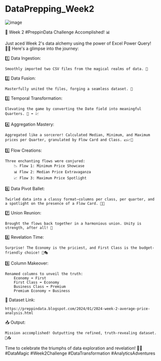 # DataPrepping_Week2

![image](https://github.com/LauroCRibeiro/DataPrepping_Week2/assets/32388750/22eaaa01-c7ea-4484-9484-14ab92db46b7)


🚀 Week 2 #PreppinData Challenge Accomplished! 📊

Just aced Week 2's data alchemy using the power of Excel Power Query! 🧙‍♂️ Here's a glimpse into the journey:

1️⃣ Data Ingestion:

    Smoothly imported two CSV files from the magical realms of data. 📂

2️⃣ Data Fusion:

    Masterfully united the files, forging a seamless dataset. 🤝

3️⃣ Temporal Transformation:

    Elevating the game by converting the Date field into meaningful Quarters. 📅 ➡️ 💹

4️⃣ Aggregation Mastery:

    Aggregated like a sorcerer! Calculated Median, Minimum, and Maximum prices per Quarter, granulated by Flow Card and Class. 💵📈💼

5️⃣ Flow Creations:

    Three enchanting flows were conjured:
        📉 Flow 1: Minimum Price Showcase
        📊 Flow 2: Median Price Extravaganza
        📈 Flow 3: Maximum Price Spotlight

6️⃣ Data Pivot Ballet:

    Twirled data into a classy format—columns per class, per quarter, and a spotlight on the presence of a Flow Card. 💃🕺

7️⃣ Union Reunion:

    Brought the flows back together in a harmonious union. Unity is strength, after all! 🤝

8️⃣ Revelation Time:

    Surprise! The Economy is the priciest, and First Class is the budget-friendly choice! 🤔🎭

9️⃣ Column Makeover:

    Renamed columns to unveil the truth:
        Economy ➡️ First
        First Class ➡️ Economy
        Business Class ➡️ Premium
        Premium Economy ➡️ Business

🔗 Dataset Link:

    https://preppindata.blogspot.com/2024/01/2024-week-2-average-price-analysis.html 

📤 Output:

    Mission accomplished! Outputting the refined, truth-revealing dataset. 🚀📤

Time to celebrate the triumphs of data exploration and revelation! 🎉🚀 #DataMagic #Week2Challenge #DataTransformation #AnalyticsAdventures
